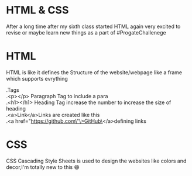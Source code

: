 # HTML & CSS
After a long time after my sixth class started HTML again very excited to revise or maybe learn new things as a part of #ProgateChallenege</br> 

# HTML

HTML is like it defines the Structure of the website/webpage like a frame which supports evrything</br>

.Tags</br>
.\<p\>\<\/p\> Paragraph Tag to include a para</br>
.\<h1\>\<\/h1\> Heading Tag increase the number to increase the size of heading</br>
.\<a\>Link\<\/a\>Links are created like this</br>
.\<a href\=\"https://github.com\"\>GitHub\<\/a\>defining links</br>


# CSS

CSS Cascading Style Sheets is used to design the websites like colors and decor,I'm totally new to this :smile:
